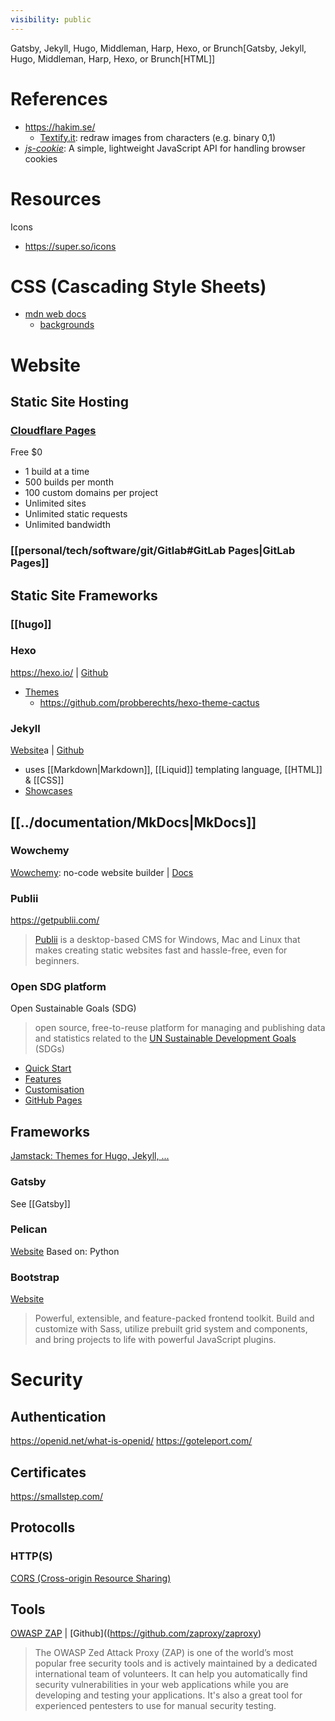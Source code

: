 ```yaml
---
visibility: public
---
```

Gatsby, Jekyll, Hugo, Middleman, Harp, Hexo, or Brunch[Gatsby, Jekyll, Hugo, Middleman, Harp, Hexo, or Brunch[HTML]]

# References
- https://hakim.se/
  - [Textify.it](https://lab.hakim.se/textify/): redraw images from characters (e.g. binary 0,1)
- [*js-cookie*](https://github.com/js-cookie/js-cookie): A simple, lightweight JavaScript API for handling browser cookies

# Resources

Icons
- https://super.so/icons

# CSS (Cascading Style Sheets)
- [mdn web docs](https://developer.mozilla.org/en-US/docs/Web/CSS)
  - [backgrounds]()

# Website

## Static Site Hosting

### [Cloudflare Pages](https://pages.cloudflare.com/)
Free $0
-   1 build at a time
-   500 builds per month
-   100 custom domains per project
-   Unlimited sites
-   Unlimited static requests
-   Unlimited bandwidth

### [[personal/tech/software/git/Gitlab#GitLab Pages|GitLab Pages]]


## Static Site Frameworks

### [[hugo]]

### Hexo
https://hexo.io/ | [Github](https://github.com/hexojs/hexo)

- [Themes](https://hexo.io/themes/)
  - https://github.com/probberechts/hexo-theme-cactus

### Jekyll
[Website](https://jekyllrb.com/)a | [Github](https://github.com/jekyll/jekyll)
- uses [[Markdown|Markdown]], [[Liquid]] templating language, [[HTML]] & [[CSS]]
- [Showcases](https://jekyllrb.com/showcase/)

## [[../documentation/MkDocs|MkDocs]]

### Wowchemy
[Wowchemy](https://wowchemy.com/): no-code website builder | [Docs](https://wowchemy.com/docs/)

### Publii
https://getpublii.com/
> [Publii](https://getpublii.com/) is a desktop-based CMS for Windows, Mac and Linux that makes creating static websites fast and hassle-free, even for beginners.


### Open SDG platform
Open Sustainable Goals (SDG)
> open source, free-to-reuse platform for managing and publishing data and statistics related to the [UN Sustainable Development Goals](https://www.un.org/sustainabledevelopment/sustainable-development-goals/) (SDGs)
- [Quick Start](https://open-sdg.readthedocs.io/en/latest/quick-start/)
- [Features](https://open-sdg.readthedocs.io/en/latest/open-sdg-features/)
- [Customisation](https://open-sdg.readthedocs.io/en/latest/customisation/)
- [GitHub Pages](https://open-sdg.readthedocs.io/en/latest/hosting/github-pages-production/)


## Frameworks
[Jamstack: Themes for Hugo, Jekyll, ...](https://jamstackthemes.dev/)

### Gatsby
See [[Gatsby]]

### Pelican
[Website](https://getpelican.com/)
Based on: Python

### Bootstrap
[Website](https://getbootstrap.com/)
> Powerful, extensible, and feature-packed frontend toolkit. Build and customize with Sass, utilize prebuilt grid system and components, and bring projects to life with powerful JavaScript plugins.

# Security

## Authentication
https://openid.net/what-is-openid/
https://goteleport.com/

## Certificates
https://smallstep.com/

## Protocolls

### HTTP(S)
[CORS (Cross-origin Resource Sharing)](https://web.dev/cross-origin-resource-sharing/?utm_source=devtools)

## Tools
[OWASP ZAP](https://www.zaproxy.org) | [Github]((https://github.com/zaproxy/zaproxy)
> The OWASP Zed Attack Proxy (ZAP) is one of the world’s most popular free security tools and is actively maintained by a dedicated international team of volunteers. It can help you automatically find security vulnerabilities in your web applications while you are developing and testing your applications. It's also a great tool for experienced pentesters to use for manual security testing.
